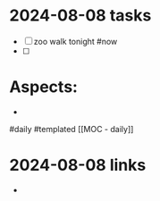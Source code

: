 
# 2024-08-08 tasks

- [ ] zoo walk tonight #now 
- [ ] 

# Aspects:
- 
#daily #templated
[[MOC - daily]]

# 2024-08-08 links
- 


